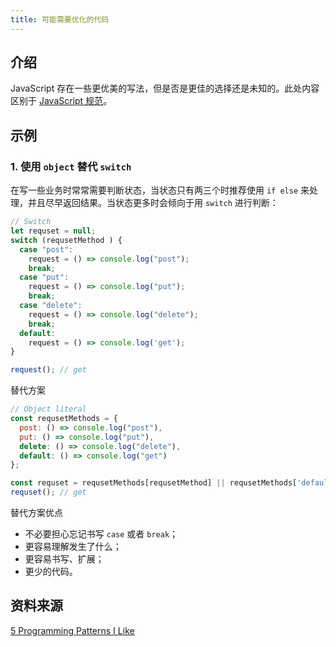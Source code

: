 ```yaml
---
title: 可能需要优化的代码
---
```


## 介绍

JavaScript 存在一些更优美的写法，但是否是更佳的选择还是未知的。此处内容区别于 [JavaScript 规范](/more/clean/javascript.html)。



## 示例

### 1. 使用 `object` 替代 `switch`

在写一些业务时常常需要判断状态，当状态只有两三个时推荐使用 `if else` 来处理，并且尽早返回结果。当状态更多时会倾向于用 `switch` 进行判断：

```js
// Switch
let requset = null;
switch (requsetMethod ) {
  case "post":
    request = () => console.log("post");
    break;
  case "put":
    request = () => console.log("put");
    break;
  case "delete":
    request = () => console.log("delete");
    break;
  default:
    request = () => console.log('get');
}

request(); // get
```

替代方案

```js
// Object literal
const requsetMethods = {
  post: () => console.log("post"),
  put: () => console.log("put"),
  delete: () => console.log("delete"),
  default: () => console.log("get")
};

const requset = requsetMethods[requsetMethod] || requsetMethods['default'];
requset(); // get
```

替代方案优点

+ 不必要担心忘记书写 `case` 或者 `break`；
+ 更容易理解发生了什么；
+ 更容易书写、扩展；
+ 更少的代码。



## 资料来源

[5 Programming Patterns I Like](https://www.johnstewart.dev/five-programming-patterns-i-like/)
